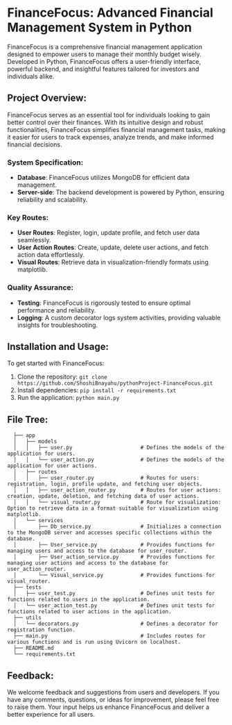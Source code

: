# FinanceFocus: Advanced Financial Management System in Python

FinanceFocus is a comprehensive financial management application designed to empower users to manage their monthly budget wisely. Developed in Python, FinanceFocus offers a user-friendly interface, powerful backend, and insightful features tailored for investors and individuals alike.

## Project Overview:

FinanceFocus serves as an essential tool for individuals looking to gain better control over their finances. With its intuitive design and robust functionalities, FinanceFocus simplifies financial management tasks, making it easier for users to track expenses, analyze trends, and make informed financial decisions.

### System Specification:

- **Database**: FinanceFocus utilizes MongoDB for efficient data management.
- **Server-side**: The backend development is powered by Python, ensuring reliability and scalability.

### Key Routes:

- **User Routes**: Register, login, update profile, and fetch user data seamlessly.
- **User Action Routes**: Create, update, delete user actions, and fetch action data effortlessly.
- **Visual Routes**: Retrieve data in visualization-friendly formats using matplotlib.

### Quality Assurance:

- **Testing**: FinanceFocus is rigorously tested to ensure optimal performance and reliability.
- **Logging**: A custom decorator logs system activities, providing valuable insights for troubleshooting.

## Installation and Usage:

To get started with FinanceFocus:

1. Clone the repository: `git clone https://github.com/ShoshiBnayahu/pythonProject-FinanceFocus.git`
2. Install dependencies: `pip install -r requirements.txt`
3. Run the application: `python main.py`

## File Tree:

      ├── app
      │   ├── models
      │   │   ├── user.py                      # Defines the models of the application for users.
      │   │   └── user_action.py               # Defines the models of the application for user actions.
      │   ├── routes
      │   │   ├── user_router.py               # Routes for users: registration, login, profile update, and fetching user objects.
      │   │   ├── user_action_router.py        # Routes for user actions: creation, update, deletion, and fetching data of user actions.
      │   │   └── visual_router.py             # Route for visualization: Option to retrieve data in a format suitable for visualization using matplotlib.
      │   └── services
      │       ├── Db_service.py                # Initializes a connection to the MongoDB server and accesses specific collections within the database.
      │       ├── User_service.py              # Provides functions for managing users and access to the database for user_router.
      │       ├── User_action_service.py       # Provides functions for managing user actions and access to the database for user_action_router.
      │       └── Visual_service.py            # Provides functions for visual_router.
      ├── tests
      │   ├── user_test.py                     # Defines unit tests for functions related to users in the application.
      │   └── user_action_test.py              # Defines unit tests for functions related to user actions in the application.
      ├── utils
      │   └── decorators.py                    # Defines a decorator for registration function.
      ├── main.py                              # Includes routes for various functions and is run using Uvicorn on localhost.
      ├── README.md
      └── requirements.txt

## Feedback:

We welcome feedback and suggestions from users and developers. If you have any comments, questions, or ideas for improvement, please feel free to raise them. Your input helps us enhance FinanceFocus and deliver a better experience for all users.
